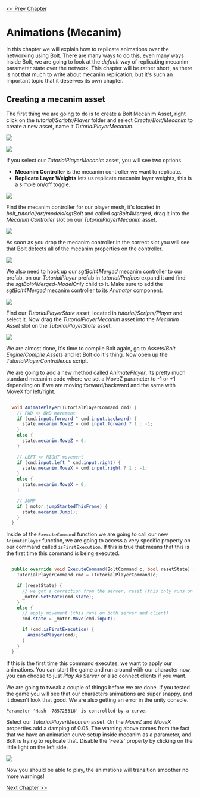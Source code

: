 [<< Prev Chapter](chapter3.md)

# Animations (Mecanim)

In this chapter we will explain how to replicate animations over the networking using Bolt. There are many ways to do this, even many ways inside Bolt, we are going to look at the *default* way of replicating mecanim parameter state over the network. This chapter will be rather short, as there is not that much to write about mecanim replication, but it's such an important topic that it deserves its own chapter.

## Creating a mecanim asset

The first thing we are going to do is to create a Bolt Mecanim Asset, right click on the *tutorial/Scripts/Player* folder and select *Create/Bolt/Mecanim* to create a new asset, name it *TutorialPlayerMecanim*.

![](images/img40.png)

![](images/img41.png)

If you select our *TutorialPlayerMecanim* asset, you will see two options.

* **Mecanim Controller** is the mecanim controller we want to replicate.
* **Replicate Layer Weights** lets us replicate mecanim layer weights, this is a simple on/off toggle.

![](images/img42.png)

Find the mecanim controller for our player mesh, it's located in *bolt_tutorial/art/models/sgtBolt* and called *sgtBolt4Merged*, drag it into the *Mecanim Controller* slot on our *TutorialPlayerMecanim* asset.

![](images/img43.png)

As soon as you drop the mecanim controller in the correct slot you will see that Bolt detects all of the mecanim properties on the controller.

![](images/img44.png)

We also need to hook up our *sgtBolt4Merged* mecanim controller to our prefab, on our *TutorialPlayer* prefab in *tutorial/Prefabs* expand it and find the *sgtBolt4Merged-ModelOnly* child to it. Make sure to add the *sgtBolt4Merged* mecanim controller to its *Animator* component.
 
![](images/img46.png)

Find our *TutorialPlayerState* asset, located in *tutorial/Scripts/Player* and select it. Now drag the *TutorialPlayerMecanim* asset into the *Mecanim Asset* slot on the *TutorialPlayerState* asset.

![](images/img45.png)

We are almost done, it's time to compile Bolt again, go to *Assets/Bolt Engine/Compile Assets* and let Bolt do it's thing. Now open up the *TutorialPlayerController.cs* script.

We are going to add a new method called *AnimatePlayer*, its pretty much standard mecanim code where we set a MoveZ parameter to -1 or +1 depending on if we are moving forward/backward and the same with MoveX for left/right. 

```csharp

  void AnimatePlayer(TutorialPlayerCommand cmd) {
    // FWD <> BWD movement
    if (cmd.input.forward ^ cmd.input.backward) {
      state.mecanim.MoveZ = cmd.input.forward ? 1 : -1;
    }
    else {
      state.mecanim.MoveZ = 0;
    }

    // LEFT <> RIGHT movement
    if (cmd.input.left ^ cmd.input.right) {
      state.mecanim.MoveX = cmd.input.right ? 1 : -1;
    }
    else {
      state.mecanim.MoveX = 0;
    }

    // JUMP
    if (_motor.jumpStartedThisFrame) {
      state.mecanim.Jump();
    }
  }

```

Inside of the `ExecuteCommand` function we are going to call our new `AnimatePlayer` function, we are going to access a very specific property on our command called `isFirstExecution`. If this is true that means that this is the first time this command is being executed.

```csharp

  public override void ExecuteCommand(BoltCommand c, bool resetState) {
    TutorialPlayerCommand cmd = (TutorialPlayerCommand)c;

    if (resetState) {
      // we got a correction from the server, reset (this only runs on the client)
      _motor.SetState(cmd.state);
    }
    else {
      // apply movement (this runs on both server and client)
      cmd.state = _motor.Move(cmd.input);

      if (cmd.isFirstExecution) {
        AnimatePlayer(cmd);
      }
    }
  }

```

If this is the first time this command executes, we want to apply our animations. You can start the game and run around with our character now, you can choose to just *Play As Server* or also connect clients if you want.

We are going to tweak a couple of things before we are done. If you tested the game you will see that our characters animations are super snappy, and it doesn't look that good. We are also getting an error in the unity console.

```
Parameter 'Hash -785725318' is controlled by a curve.
```

Select our *TutorialPlayerMecanim* asset. On the *MoveZ* and *MoveX* properties add a damping of 0.05. The warning above comes from the fact that we have an animation curve setup inside mecanim as a parameter, and Bolt is trying to replicate that. Disable the 'Feets' property by clicking on the little light on the left side.

![](images/img47.png)

Now you should be able to play, the animations will transition smoother no more warnings! 

[Next Chapter >>](chapter5.md)